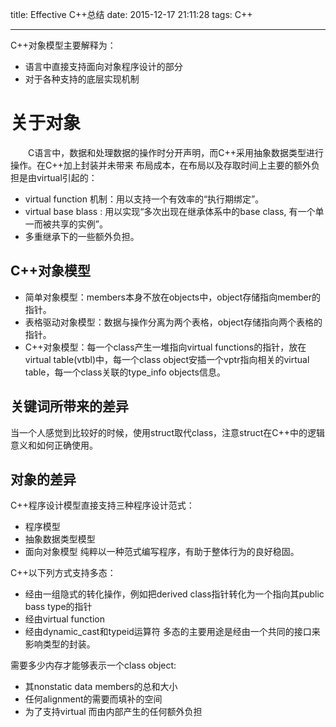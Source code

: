 title: Effective C++总结
date: 2015-12-17 21:11:28
tags: C++

---
C++对象模型主要解释为：
- 语言中直接支持面向对象程序设计的部分
- 对于各种支持的底层实现机制

# 关于对象
　　C语言中，数据和处理数据的操作时分开声明，而C++采用抽象数据类型进行操作。在C++加上封装并未带来
布局成本，在布局以及存取时间上主要的额外负担是由virtual引起的：
- virtual function 机制：用以支持一个有效率的“执行期绑定”。
- virtual base blass : 用以实现“多次出现在继承体系中的base class, 有一个单一而被共享的实例”。
- 多重继承下的一些额外负担。

## C++对象模型
- 简单对象模型：members本身不放在objects中，object存储指向member的指针。
- 表格驱动对象模型：数据与操作分离为两个表格，object存储指向两个表格的指针。
- C++对象模型：每一个class产生一堆指向virtual functions的指针，放在virtual table(vtbl)中，每一个class
               object安插一个vptr指向相关的virtual table，每一个class关联的type_info objects信息。

## 关键词所带来的差异
当一个人感觉到比较好的时候，使用struct取代class，注意struct在C++中的逻辑意义和如何正确使用。

## 对象的差异
C++程序设计模型直接支持三种程序设计范式：
- 程序模型
- 抽象数据类型模型
- 面向对象模型
纯粹以一种范式编写程序，有助于整体行为的良好稳固。

C++以下列方式支持多态：
- 经由一组隐式的转化操作，例如把derived class指针转化为一个指向其public bass type的指针
- 经由virtual function
- 经由dynamic_cast和typeid运算符
多态的主要用途是经由一个共同的接口来影响类型的封装。

需要多少内存才能够表示一个class object:
- 其nonstatic data members的总和大小
- 任何alignment的需要而填补的空间
- 为了支持virtual 而由内部产生的任何额外负担
